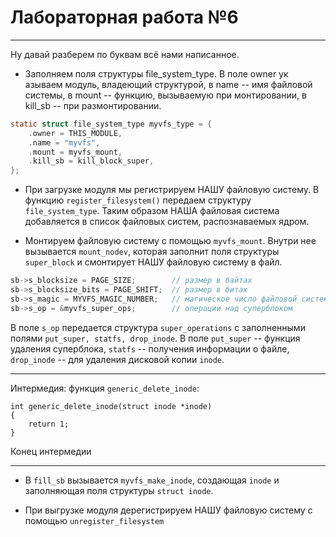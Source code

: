 # Лабораторная работа №6
---

Ну давай разберем по буквам всё нами написанное.

- Заполняем поля структуры file\_system\_type. В поле owner ук азываем  модуль, владеющий структурой, в name -- имя файловой системы, в mount -- функцию, вызываемую при монтировании, в kill\_sb -- при размонтировании.


```c
static struct file_system_type myvfs_type = {
	.owner = THIS_MODULE,  
	.name = "myvfs",  
	.mount = myvfs_mount, 
	.kill_sb = kill_block_super,  
};
```
- При загрузке модуля мы регистрируем НАШУ файловую систему. 
В функцию `register_filesystem()` передаем структуру  `file_system_type`. Таким образом НАША файловая система добавляется в список файловых систем, распознаваемых ядром.

- Монтируем файловую систему с помощью  `myvfs_mount`. Внутри нее вызывается `mount_nodev`, которая заполнит поля структуры `super_block` и смонтирует НАШУ файловую систему в файл.

```c
sb->s_blocksize = PAGE_SIZE;        // размер в байтах
sb->s_blocksize_bits = PAGE_SHIFT;  // размер в битах
sb->s_magic = MYVFS_MAGIC_NUMBER;   // магическое число файловой системы, позволит определить, что под этим номером именно файловая система, а не что-то иное
sb->s_op = &myvfs_super_ops;        // операции над суперблоком
```

В поле `s_op`  передается структура `super_operations` с заполненными полями `put_super, statfs, drop_inode`.  В поле `put_super` --  функция удаления суперблока, `statfs` -- получения информации о файле, 
`drop_inode` -- для удаления дисковой копии `inode`.

---

Интермедия: функция `generic_delete_inode`:

```с
int generic_delete_inode(struct inode *inode)
{
	return 1;
}
```

Конец интермедии

---

- В `fill_sb` вызывается `myvfs_make_inode`, создающая `inode` и заполняющая поля структуры `struct inode`.

- При выгрузке модуля дерегистрируем НАШУ файловую систему с помощью `unregister_filesystem`
